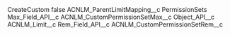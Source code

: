 <?xml version="1.0" encoding="UTF-8"?>
<CustomMetadata xmlns="http://soap.sforce.com/2006/04/metadata" xmlns:xsi="http://www.w3.org/2001/XMLSchema-instance" xmlns:xsd="http://www.w3.org/2001/XMLSchema">
    <label>CreateCustom</label>
    <protected>false</protected>
    <values>
        <field>ACNLM_ParentLimitMapping__c</field>
        <value xsi:type="xsd:string">PermissionSets</value>
    </values>
    <values>
        <field>Max_Field_API__c</field>
        <value xsi:type="xsd:string">ACNLM_CustomPermissionSetMax__c</value>
    </values>
    <values>
        <field>Object_API__c</field>
        <value xsi:type="xsd:string">ACNLM_Limit__c</value>
    </values>
    <values>
        <field>Rem_Field_API__c</field>
        <value xsi:type="xsd:string">ACNLM_CustomPermissionSetRem__c</value>
    </values>
</CustomMetadata>

